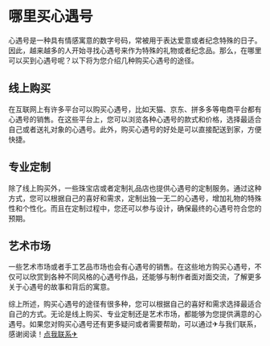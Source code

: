 # 哪里买心遇号

心遇号是一种具有情感寓意的数字号码，常被用于表达爱意或者纪念特殊的日子。因此，越来越多的人开始寻找心遇号来作为特殊的礼物或者纪念品。那么，在哪里可以买到心遇号呢？以下将为您介绍几种购买心遇号的途径。

## 线上购买

在互联网上有许多平台可以购买心遇号，比如天猫、京东、拼多多等电商平台都有心遇号的销售。在这些平台上，您可以浏览各种心遇号的款式和价格，选择最适合自己或者送礼对象的心遇号。此外，购买心遇号的好处是可以直接配送到家，方便快捷。

## 专业定制

除了线上购买外，一些珠宝店或者定制礼品店也提供心遇号的定制服务。通过这种方式，您可以根据自己的喜好和需求，定制出独一无二的心遇号，增加礼物的特殊性和个性化。而且在定制过程中，您还可以参与设计，确保最终的心遇号符合您的预期。

## 艺术市场

一些艺术市场或者手工艺品市场也会有心遇号的销售。在这些地方购买心遇号，不仅可以欣赏到各种不同风格的心遇号作品，还能够与制作者面对面交流，了解更多关于心遇号的故事和背后的寓意。

综上所述，购买心遇号的途径有很多种，您可以根据自己的喜好和需求选择最适合自己的方式。无论是线上购买、专业定制还是艺术市场，都能够为您提供满意的心遇号。如果您对购买心遇号还有更多疑问或者需要帮助，可以通过✈与我们联系，感谢阅读！[点我联系✈](https://us.k02.cc)
